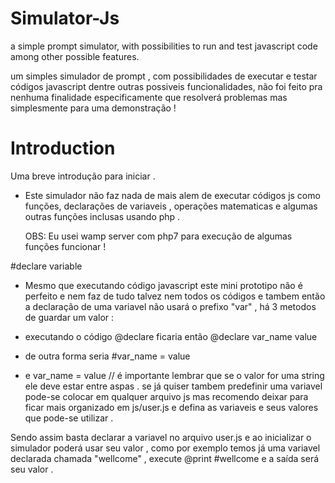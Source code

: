 # Simulator-Js
 a simple prompt simulator, with possibilities to run and test javascript code among other possible features.

 um simples simulador de prompt , com possibilidades de executar e testar códigos javascript dentre outras possiveis funcionalidades,
 não foi feito pra nenhuma finalidade especificamente que resolverá problemas mas simplesmente para uma demonstração !

# Introduction
Uma breve introdução para iniciar .

- Este simulador não faz nada de mais alem de executar códigos js como funções, declarações de variaveis , operações matematicas e algumas outras funções inclusas usando php .

    OBS: Eu usei wamp server com php7 para execução de algumas funções funcionar !

#declare variable

- Mesmo que executando código javascript este mini prototipo não é perfeito e nem faz de tudo talvez nem todos os códigos e tambem então a declaração de uma variavel não usará o prefixo "var" , há 3 metodos de guardar um valor :

- executando o código @declare ficaria então @declare var_name value
- de outra forma seria #var_name = value
- e var_name = value // é importante lembrar que se o valor for uma string ele deve estar entre aspas .
se já quiser tambem predefinir uma variavel pode-se colocar em qualquer arquivo js mas recomendo deixar para ficar mais organizado em js/user.js e defina as variaveis e seus valores que pode-se utilizar .

Sendo assim basta declarar a variavel no arquivo user.js e ao inicializar o simulador poderá usar seu valor , como por exemplo temos já uma variavel declarada chamada "wellcome" , execute @print #wellcome e a saída será seu valor .
